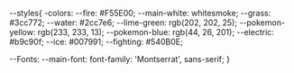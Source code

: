  --styles{
    -colors:
        --fire: #F55E00;
        --main-white: whitesmoke;
        --grass: #3cc772;
        --water: #2cc7e6;
        --lime-green: rgb(202, 202, 25);
        --pokemon-yellow: rgb(233, 233, 13);
        --pokemon-blue: rgb(44, 26, 201);
        --electric: #b9c90f;
        --ice: #007991;
        --fighting: #540B0E;

--Fonts:
    --main-font: font-family: 'Montserrat', sans-serif;
}